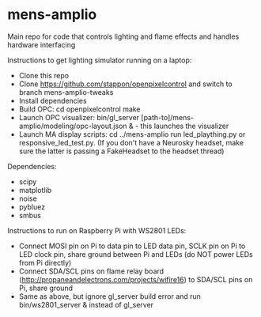 mens-amplio
===========

Main repo for code that controls lighting and flame effects and handles hardware interfacing

Instructions to get lighting simulator running on a laptop:
* Clone this repo
* Clone https://github.com/stappon/openpixelcontrol and switch to branch mens-amplio-tweaks
* Install dependencies
* Build OPC:
  cd openpixelcontrol
  make
* Launch OPC visualizer:
  bin/gl_server [path-to]/mens-amplio/modeling/opc-layout.json & - this launches the visualizer
* Launch MA display scripts:
  cd ../mens-amplio
  run led_plaything.py or responsive_led_test.py. (If you don't have a Neurosky headset, make sure the latter is passing a FakeHeadset to the headset thread)

Dependencies:
* scipy
* matplotlib
* noise
* pybluez
* smbus

Instructions to run on Raspberry Pi with WS2801 LEDs:
* Connect MOSI pin on Pi to data pin to LED data pin, SCLK pin on Pi to LED clock pin, share ground between Pi and LEDs (do NOT power LEDs from Pi directly)
* Connect SDA/SCL pins on flame relay board (http://propaneandelectrons.com/projects/wifire16) to SDA/SCL pins on Pi, share ground
* Same as above, but ignore gl_server build error and run bin/ws2801_server & instead of gl_server
